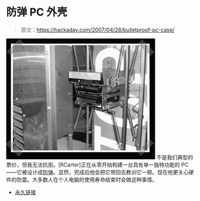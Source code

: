 # 防弹 PC 外壳

> 原文：<https://hackaday.com/2007/04/28/bulletproof-pc-case/>

![](img/faeb9b469b55adc8663db2a6c8594864.png)
不是我们典型的票价，但我无法抗拒。[RCarter]正在从零开始构建一台具有单一独特功能的 PC——它被设计成[防弹](http://www.modders-inc.com/ftopic-1227-days0-orderasc-0.html)。显然，完成后他会把它带回去教训它一顿。现在他更关心硬件的防震。大多数人在个人电脑的使用寿命结束时会做这种事情。

*   [永久链接](http://www.modders-inc.com/ftopic-1227-days0-orderasc-0.html)